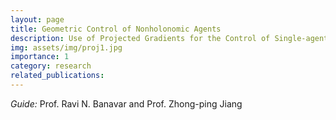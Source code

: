 ```yaml
---
layout: page
title: Geometric Control of Nonholonomic Agents
description: Use of Projected Gradients for the Control of Single-agent and Consensus of Multiagent systems.
img: assets/img/proj1.jpg
importance: 1
category: research
related_publications: 
---
```

<i>Guide:</i> Prof. Ravi N. Banavar and Prof. Zhong-ping Jiang

